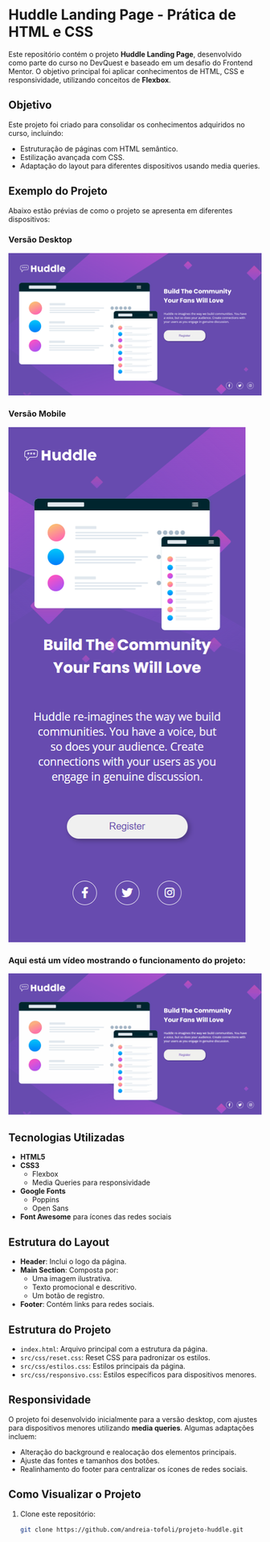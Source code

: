 # Huddle Landing Page - Prática de HTML e CSS

Este repositório contém o projeto **Huddle Landing Page**, desenvolvido como parte do curso no DevQuest e baseado em um desafio do Frontend Mentor. O objetivo principal foi aplicar conhecimentos de HTML, CSS e responsividade, utilizando conceitos de **Flexbox**.

## Objetivo

Este projeto foi criado para consolidar os conhecimentos adquiridos no curso, incluindo:
- Estruturação de páginas com HTML semântico.
- Estilização avançada com CSS.
- Adaptação do layout para diferentes dispositivos usando media queries.

## Exemplo do Projeto

Abaixo estão prévias de como o projeto se apresenta em diferentes dispositivos:

### Versão Desktop
![Versão Desktop](./src/images/desktop.png)

### Versão Mobile
![Versão Mobile](./src/images/mobile.png)

### Aqui está um vídeo mostrando o funcionamento do projeto:  
![Demonstração do Projeto](./src/images/animacao-huddle.gif)

## Tecnologias Utilizadas

- **HTML5**
- **CSS3**
  - Flexbox
  - Media Queries para responsividade
- **Google Fonts**
  - Poppins
  - Open Sans
- **Font Awesome** para ícones das redes sociais

## Estrutura do Layout

- **Header**: Inclui o logo da página.
- **Main Section**: Composta por:
  - Uma imagem ilustrativa.
  - Texto promocional e descritivo.
  - Um botão de registro.
- **Footer**: Contém links para redes sociais.

## Estrutura do Projeto

- `index.html`: Arquivo principal com a estrutura da página.
- `src/css/reset.css`: Reset CSS para padronizar os estilos.
- `src/css/estilos.css`: Estilos principais da página.
- `src/css/responsivo.css`: Estilos específicos para dispositivos menores.

## Responsividade

O projeto foi desenvolvido inicialmente para a versão desktop, com ajustes para dispositivos menores utilizando **media queries**. Algumas adaptações incluem:
- Alteração do background e realocação dos elementos principais.
- Ajuste das fontes e tamanhos dos botões.
- Realinhamento do footer para centralizar os ícones de redes sociais.

## Como Visualizar o Projeto

1. Clone este repositório:
   ```bash
   git clone https://github.com/andreia-tofoli/projeto-huddle.git
